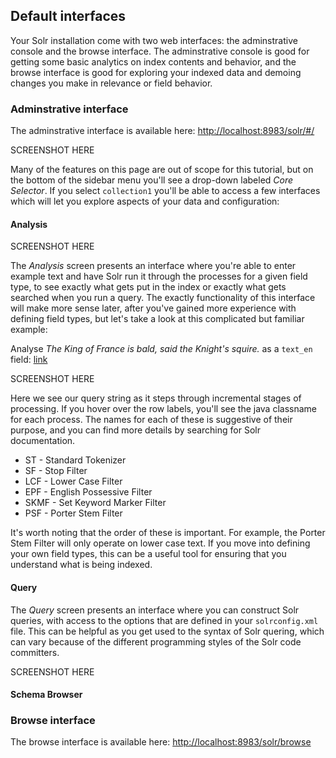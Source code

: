 ## Default interfaces

Your Solr installation come with two web interfaces: the adminstrative console and the browse interface. The adminstrative console is good for getting some basic analytics on index contents and behavior, and the browse interface is good for exploring your indexed data and demoing changes you make in relevance or field behavior.

### Adminstrative interface

The adminstrative interface is available here: [http://localhost:8983/solr/#/](http://localhost:8983/solr/#/)

SCREENSHOT HERE

Many of the features on this page are out of scope for this tutorial, but on the bottom of the sidebar menu you'll see a drop-down labeled *Core Selector*. If you select `collection1` you'll be able to access a few interfaces which will let you explore aspects of your data and configuration:

#### Analysis

SCREENSHOT HERE

The *Analysis* screen presents an interface where you're able to enter example text and have Solr run it through the processes for a given field type, to see exactly what gets put in the index or exactly what gets searched when you run a query. The exactly functionality of this interface will make more sense later, after you've gained more experience with defining field types, but let's take a look at this complicated but familiar example:

Analyse *The King of France is bald, said the Knight's squire.* as a `text_en` field: [link](http://localhost:8983/solr/#/collection1/analysis?analysis.fieldvalue=The%20King%20of%20France%20is%20bald%2C%20said%20the%20Knight's%20squire.&analysis.fieldtype=text_en&verbose_output=0)

SCREENSHOT HERE

Here we see our query string as it steps through incremental stages of processing. If you hover over the row labels, you'll see the java classname for each process. The names for each of these is suggestive of their purpose, and you can find more details by searching for Solr documentation.

* ST - Standard Tokenizer
* SF - Stop Filter
* LCF - Lower Case Filter
* EPF - English Possessive Filter
* SKMF - Set Keyword Marker Filter
* PSF - Porter Stem Filter

It's worth noting that the order of these is important. For example, the Porter Stem Filter will only operate on lower case text. If you move into defining your own field types, this can be a useful tool for ensuring that you understand what is being indexed.

#### Query

The *Query* screen presents an interface where you can construct Solr queries, with access to the options that are defined in your `solrconfig.xml` file. This can be helpful as you get used to the syntax of Solr quering, which can vary because of the different programming styles of the Solr code committers.

SCREENSHOT HERE

#### Schema Browser

### Browse interface

The browse interface is available here: [http://localhost:8983/solr/browse](http://localhost:8983/solr/browse)
